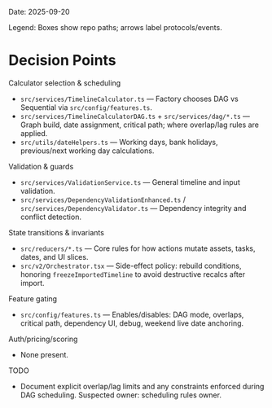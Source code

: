 Date: 2025-09-20

Legend: Boxes show repo paths; arrows label protocols/events.

# Decision Points

Calculator selection & scheduling
- `src/services/TimelineCalculator.ts` — Factory chooses DAG vs Sequential via `src/config/features.ts`.
- `src/services/TimelineCalculatorDAG.ts` + `src/services/dag/*.ts` — Graph build, date assignment, critical path; where overlap/lag rules are applied.
- `src/utils/dateHelpers.ts` — Working days, bank holidays, previous/next working day calculations.

Validation & guards
- `src/services/ValidationService.ts` — General timeline and input validation.
- `src/services/DependencyValidationEnhanced.ts` / `src/services/DependencyValidator.ts` — Dependency integrity and conflict detection.

State transitions & invariants
- `src/reducers/*.ts` — Core rules for how actions mutate assets, tasks, dates, and UI slices.
- `src/v2/Orchestrator.tsx` — Side-effect policy: rebuild conditions, honoring `freezeImportedTimeline` to avoid destructive recalcs after import.

Feature gating
- `src/config/features.ts` — Enables/disables: DAG mode, overlaps, critical path, dependency UI, debug, weekend live date anchoring.

Auth/pricing/scoring
- None present.

TODO
- Document explicit overlap/lag limits and any constraints enforced during DAG scheduling. Suspected owner: scheduling rules owner.

